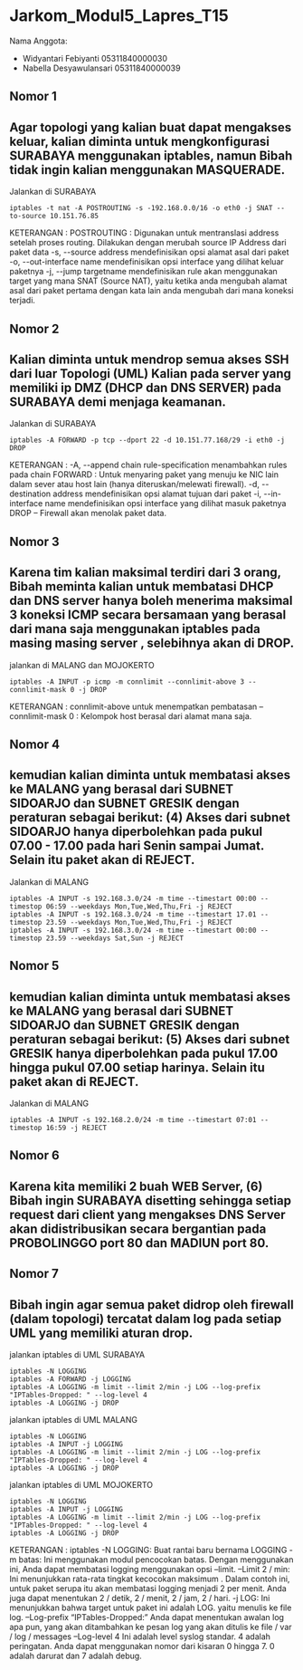 # Jarkom_Modul5_Lapres_T15

Nama Anggota: 
  - Widyantari Febiyanti 05311840000030
  - Nabella Desyawulansari 05311840000039
  

  
## Nomor 1

Agar topologi yang kalian buat dapat mengakses keluar, kalian diminta untuk mengkonfigurasi SURABAYA menggunakan iptables, namun Bibah tidak ingin kalian menggunakan MASQUERADE.
----------------------

Jalankan di SURABAYA

`iptables -t nat -A POSTROUTING -s -192.168.0.0/16 -o eth0 -j SNAT --to-source 10.151.76.85`

KETERANGAN :
POSTROUTING : Digunakan untuk mentranslasi address setelah proses routing. Dilakukan dengan merubah source IP Address dari paket data
-s, --source address 	mendefinisikan opsi alamat asal dari paket
-o, --out-interface name 	mendefinisikan opsi interface yang dilihat keluar paketnya
-j, --jump targetname 	mendefinisikan rule akan menggunakan target yang mana
SNAT (Source NAT), yaitu ketika anda mengubah alamat asal dari paket pertama dengan kata lain anda mengubah dari mana koneksi terjadi.


## Nomor 2

Kalian diminta untuk mendrop semua akses SSH dari luar Topologi (UML) Kalian pada server yang memiliki ip DMZ (DHCP dan DNS SERVER) pada SURABAYA demi menjaga keamanan.
--------------------

Jalankan di SURABAYA

`iptables -A FORWARD -p tcp --dport 22 -d 10.151.77.168/29 -i eth0 -j DROP`

KETERANGAN : 
-A, --append chain rule-specification 	menambahkan rules pada chain
FORWARD : Untuk menyaring paket yang menuju ke NIC lain dalam sever atau host lain (hanya diteruskan/melewati firewall).
-d, --destination address 	mendefinisikan opsi alamat tujuan dari paket
-i, --in-interface name 	mendefinisikan opsi interface yang dilihat masuk paketnya
DROP – Firewall akan menolak paket data.

## Nomor 3

Karena tim kalian maksimal terdiri dari 3 orang, Bibah meminta kalian untuk membatasi DHCP dan DNS server hanya boleh menerima maksimal 3 koneksi ICMP secara bersamaan yang berasal dari mana saja menggunakan iptables pada masing masing server , selebihnya akan di DROP.
--------------------------------

jalankan  di MALANG dan MOJOKERTO

`iptables -A INPUT -p icmp -m connlimit --connlimit-above 3 --connlimit-mask 0 -j DROP`

KETERANGAN :
 connlimit-above untuk menempatkan pembatasan
–connlimit-mask 0 : Kelompok host berasal dari alamat mana saja.

## Nomor 4

kemudian kalian diminta untuk membatasi akses ke MALANG yang berasal dari SUBNET SIDOARJO dan SUBNET GRESIK dengan peraturan sebagai berikut: (4) Akses dari subnet SIDOARJO hanya diperbolehkan pada pukul 07.00 - 17.00 pada hari Senin sampai Jumat. Selain itu paket akan di REJECT.
------------------------------

Jalankan di MALANG

    iptables -A INPUT -s 192.168.3.0/24 -m time --timestart 00:00 --timestop 06:59 --weekdays Mon,Tue,Wed,Thu,Fri -j REJECT
    iptables -A INPUT -s 192.168.3.0/24 -m time --timestart 17.01 --timestop 23.59 --weekdays Mon,Tue,Wed,Thu,Fri -j REJECT
    iptables -A INPUT -s 192.168.3.0/24 -m time --timestart 00:00 --timestop 23.59 --weekdays Sat,Sun -j REJECT
    
## Nomor 5 

kemudian kalian diminta untuk membatasi akses ke MALANG yang berasal dari SUBNET SIDOARJO dan SUBNET GRESIK dengan peraturan sebagai berikut: (5) Akses dari subnet GRESIK hanya diperbolehkan pada pukul 17.00 hingga pukul 07.00 setiap harinya. Selain itu paket akan di REJECT.
------------------------------

Jalankan di MALANG

`iptables -A INPUT -s 192.168.2.0/24 -m time --timestart 07:01 --timestop 16:59 -j REJECT`

## Nomor 6 

Karena kita memiliki 2 buah WEB Server, (6) Bibah ingin SURABAYA disetting sehingga setiap request dari client yang mengakses DNS Server akan didistribusikan secara bergantian pada PROBOLINGGO port 80 dan MADIUN port 80.
----------------

## Nomor 7

Bibah ingin agar semua paket didrop oleh firewall (dalam topologi) tercatat dalam log pada setiap UML yang memiliki aturan drop.
------------------------

jalankan iptables di UML SURABAYA

    iptables -N LOGGING 
    iptables -A FORWARD -j LOGGING 
    iptables -A LOGGING -m limit --limit 2/min -j LOG --log-prefix "IPTables-Dropped: " --log-level 4 
    iptables -A LOGGING -j DROP

jalankan iptables di UML MALANG

    iptables -N LOGGING 
    iptables -A INPUT -j LOGGING 
    iptables -A LOGGING -m limit --limit 2/min -j LOG --log-prefix "IPTables-Dropped: " --log-level 4 
    iptables -A LOGGING -j DROP

jalankan iptables di UML MOJOKERTO 

    iptables -N LOGGING 
    iptables -A INPUT -j LOGGING 
    iptables -A LOGGING -m limit --limit 2/min -j LOG --log-prefix "IPTables-Dropped: " --log-level 4 
    iptables -A LOGGING -j DROP
    
KETERANGAN :
iptables -N LOGGING: Buat rantai baru bernama LOGGING
-m batas: Ini menggunakan modul pencocokan batas. Dengan menggunakan ini, Anda dapat membatasi logging menggunakan opsi –limit.
–Limit 2 / min: Ini menunjukkan rata-rata tingkat kecocokan maksimum . Dalam contoh ini, untuk paket serupa itu akan membatasi logging menjadi 2 per menit. Anda juga dapat menentukan 2 / detik, 2 / menit, 2 / jam, 2 / hari.
-j LOG: Ini menunjukkan bahwa target untuk paket ini adalah LOG. yaitu menulis ke file log.
–Log-prefix “IPTables-Dropped:” Anda dapat menentukan awalan log apa pun, yang akan ditambahkan ke pesan log yang akan ditulis ke file / var / log / messages
–Log-level 4 Ini adalah level syslog standar. 4 adalah peringatan. Anda dapat menggunakan nomor dari kisaran 0 hingga 7. 0 adalah darurat dan 7 adalah debug.

